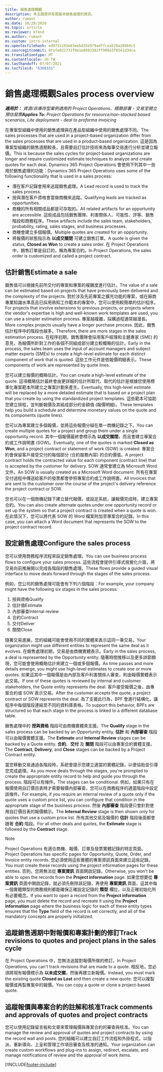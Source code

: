 ```yaml
---
title: 銷售處理概觀
description: 本主題提供有關基本銷售處理的資訊。
author: rumant
ms.date: 10/29/2020
ms.topic: article
ms.reviewer: kfend
ms.author: rumant
ms.custom: intro-internal
ms.openlocfilehash: ed9731193e83eebd35e979adffcea529a289b9c5
ms.sourcegitcommit: 0fafe022731f0e1e8693382ff906e3f8541d34ca
ms.translationtype: HT
ms.contentlocale: zh-TW
ms.lasthandoff: 07/07/2021
ms.locfileid: "6368331"
---
```

# <a name="sales-process-overview"></a><span data-ttu-id="0c2f1-103">銷售處理概觀</span><span class="sxs-lookup"><span data-stu-id="0c2f1-103">Sales process overview</span></span>

<span data-ttu-id="0c2f1-104">_**適用於：** 資源/非庫存型案例適用的 Project Operations、精簡部署 - 交易至開立預估發票_</span><span class="sxs-lookup"><span data-stu-id="0c2f1-104">_**Applies To:** Project Operations for resource/non-stocked based scenarios, Lite deployment - deal to proforma invoicing_</span></span>

<span data-ttu-id="0c2f1-105">在專案型組織中使用的銷售處理與在產品型組織中使用的銷售處理不同。</span><span class="sxs-lookup"><span data-stu-id="0c2f1-105">The sales processes that are used in a project-based organization differ from the sales processes that are used in a product-based organization.</span></span> <span data-ttu-id="0c2f1-106">這是因為專案型組織的銷售週期較長，且需要自訂估計技術來為每筆交易進行分析並建立報價。</span><span class="sxs-lookup"><span data-stu-id="0c2f1-106">This is because the sales cycles for project-based organizations are longer and require customized estimate techniques to analyze and create quotes for each deal.</span></span> <span data-ttu-id="0c2f1-107">Dynamics 365 Project Operations 會使用下列其中一些用於銷售處理的功能：</span><span class="sxs-lookup"><span data-stu-id="0c2f1-107">Dynamics 365 Project Operations uses some of the following functionality that is used in a sales process:</span></span>

- <span data-ttu-id="0c2f1-108">潛在客戶記錄會用來追蹤銷售處理。</span><span class="sxs-lookup"><span data-stu-id="0c2f1-108">A Lead record is used to track the sales process.</span></span>
- <span data-ttu-id="0c2f1-109">授與潛在客戶資格會當做商機來追蹤。</span><span class="sxs-lookup"><span data-stu-id="0c2f1-109">Qualifying leads are tracked as opportunities.</span></span>
- <span data-ttu-id="0c2f1-110">商機的所有相關成品都是可存取的。</span><span class="sxs-lookup"><span data-stu-id="0c2f1-110">All related artifacts for an opportunity are accessible.</span></span> <span data-ttu-id="0c2f1-111">這些成品包括銷售團隊、利害關係人、可能性、評等、銷售階段和商務程序。</span><span class="sxs-lookup"><span data-stu-id="0c2f1-111">These artifacts include the sales team, stakeholders, probability, rating, sales stages, and business processes.</span></span>
- <span data-ttu-id="0c2f1-112">商機會建立多個報價。</span><span class="sxs-lookup"><span data-stu-id="0c2f1-112">Multiple quotes are created for an opportunity.</span></span>
- <span data-ttu-id="0c2f1-113">將報價的狀態指示為 **以成交關閉** 可建立銷售訂單。</span><span class="sxs-lookup"><span data-stu-id="0c2f1-113">A quote is given the status, **Closed as Won** to create a sales order.</span></span> <span data-ttu-id="0c2f1-114">在 Project Operations 中，銷售訂單是自訂的，稱為專案合約。</span><span class="sxs-lookup"><span data-stu-id="0c2f1-114">In Project Operations, the sales order is customized and called a project contract.</span></span>

## <a name="estimate-a-sale"></a><span data-ttu-id="0c2f1-115">估計銷售</span><span class="sxs-lookup"><span data-stu-id="0c2f1-115">Estimate a sale</span></span>
<span data-ttu-id="0c2f1-116">銷售值可以根據先前所交付的專案和專案的複雜度進行估計。</span><span class="sxs-lookup"><span data-stu-id="0c2f1-116">The value of a sale can be estimated based on projects that have previously been delivered and the complexity of the projects.</span></span> <span data-ttu-id="0c2f1-117">對於涉及先前專案之擴充功能的專案，或在廠商專業知識水準高且已採用熟知工作範本的專案中，您可以使用較簡單的估計程序。</span><span class="sxs-lookup"><span data-stu-id="0c2f1-117">For projects that involve extensions to previous projects, or projects where the vendor's expertise is high and well-known work templates are used, you can use a simpler estimation process.</span></span> <span data-ttu-id="0c2f1-118">專案越複雜，採購過程通常越漫長。</span><span class="sxs-lookup"><span data-stu-id="0c2f1-118">More complex projects usually have a longer purchase process.</span></span> <span data-ttu-id="0c2f1-119">因此，銷售估計程序中的階段也越多。</span><span class="sxs-lookup"><span data-stu-id="0c2f1-119">Therefore, there are more stages in the sales estimation process.</span></span> <span data-ttu-id="0c2f1-120">在程序初期，銷售團隊會採用客戶經理和主題專家 (SME) 的意見，為報價所針對工作的各個不同組成部分建立較概略的估計。</span><span class="sxs-lookup"><span data-stu-id="0c2f1-120">Early in the process, the sales team uses the input of account managers and subject matter experts (SMEs) to create a high-level estimate for each distinct component of work that is quoted.</span></span> <span data-ttu-id="0c2f1-121">這些工作元件是依報價明細表示。</span><span class="sxs-lookup"><span data-stu-id="0c2f1-121">These components of work are represented by quote lines.</span></span> 

<span data-ttu-id="0c2f1-122">您可以建立報價的概略估計。</span><span class="sxs-lookup"><span data-stu-id="0c2f1-122">You can create a high-level estimate of the quote.</span></span> <span data-ttu-id="0c2f1-123">這項概略估計最終會由更詳細的估計所取代，取代的估計是根據您使用標準化專案範本所建立之專案計劃來產生。</span><span class="sxs-lookup"><span data-stu-id="0c2f1-123">Eventually, this high-level estimate will be replaced by a more detailed estimate that is based on a project plan that you create by using the standardized project templates.</span></span> <span data-ttu-id="0c2f1-124">這些範本可協助您建立排程，並判斷報價及其組成部分的金額值 (報價明細)。</span><span class="sxs-lookup"><span data-stu-id="0c2f1-124">These templates help you build a schedule and determine monetary values on the quote and its components (quote lines).</span></span> 

<span data-ttu-id="0c2f1-125">您可以為專案建立多個報價，並將這些報價分組在單一商機記錄之下。</span><span class="sxs-lookup"><span data-stu-id="0c2f1-125">You can create multiple quotes for a project and group them under a single opportunity record.</span></span> <span data-ttu-id="0c2f1-126">其中一個報價最終會標示為 **以成交關閉**，而且會建立專案合約或工作說明書 (SOW)。</span><span class="sxs-lookup"><span data-stu-id="0c2f1-126">Eventually, one of the quotes is marked **Closed as Won**, and a project contract or statement of work (SOW) is created.</span></span> <span data-ttu-id="0c2f1-127">專案合約會保留客戶接受交付的每個部分 (合約服務內容) 的合約價值。</span><span class="sxs-lookup"><span data-stu-id="0c2f1-127">A project contract holds the contracted value for each component (contract line) that is accepted by the customer for delivery.</span></span> <span data-ttu-id="0c2f1-128">SOW 通常會建立為 Microsoft Word 文件。</span><span class="sxs-lookup"><span data-stu-id="0c2f1-128">An SOW is usually created as a Microsoft Word document.</span></span> <span data-ttu-id="0c2f1-129">所有在專案交付過程中傳送給客戶的發票都會參照專案合約或工作說明書。</span><span class="sxs-lookup"><span data-stu-id="0c2f1-129">All invoices that are sent to the customer over the course of the project's delivery reference the project contract or SOW.</span></span>

<span data-ttu-id="0c2f1-130">您也可以在一個商機記錄下建立替代報價，或設定系統，讓報價完成時，建立專案合約。</span><span class="sxs-lookup"><span data-stu-id="0c2f1-130">You can also create alternate quotes under one opportunity record or set up the system so that a project contract is created when a quote is won.</span></span> <span data-ttu-id="0c2f1-131">在此情況下，您可以將代表 SOW 的 Word 檔案附加至專案合約記錄。</span><span class="sxs-lookup"><span data-stu-id="0c2f1-131">In this case, you can attach a Word document that represents the SOW to the project contract record.</span></span>

## <a name="configure-the-sales-process"></a><span data-ttu-id="0c2f1-132">設定銷售處理</span><span class="sxs-lookup"><span data-stu-id="0c2f1-132">Configure the sales process</span></span>
<span data-ttu-id="0c2f1-133">您可以使用商務程序流程來設定銷售處理。</span><span class="sxs-lookup"><span data-stu-id="0c2f1-133">You can use business process flows to configure your sales process.</span></span> <span data-ttu-id="0c2f1-134">這些流程會提供引導式視覺化介面，將交易向前推展開以完成各階段的銷售處理。</span><span class="sxs-lookup"><span data-stu-id="0c2f1-134">These flows provide a guided visual interface to move deals forward through the stages of the sales process.</span></span>

<span data-ttu-id="0c2f1-135">例如，您公司的銷售處理可能會有下列六個階段：</span><span class="sxs-lookup"><span data-stu-id="0c2f1-135">For example, your company might have the following six stages in the sales process:</span></span>

1. <span data-ttu-id="0c2f1-136">授與資格​​</span><span class="sxs-lookup"><span data-stu-id="0c2f1-136">Qualify</span></span>
2. <span data-ttu-id="0c2f1-137">估計值</span><span class="sxs-lookup"><span data-stu-id="0c2f1-137">Estimate</span></span>
3. <span data-ttu-id="0c2f1-138">內部審查</span><span class="sxs-lookup"><span data-stu-id="0c2f1-138">Internal review</span></span>
4. <span data-ttu-id="0c2f1-139">合約</span><span class="sxs-lookup"><span data-stu-id="0c2f1-139">Contract</span></span>
5. <span data-ttu-id="0c2f1-140">交付</span><span class="sxs-lookup"><span data-stu-id="0c2f1-140">Deliver</span></span>
6. <span data-ttu-id="0c2f1-141">關閉​​</span><span class="sxs-lookup"><span data-stu-id="0c2f1-141">Close</span></span>
 
<span data-ttu-id="0c2f1-142">隨著交易進展，您的組織可能會使用不同的實體來表示這同一筆交易。</span><span class="sxs-lookup"><span data-stu-id="0c2f1-142">Your organization might use different entities to represent the same deal as it evolves.</span></span> <span data-ttu-id="0c2f1-143">在銷售處理初期，交易是由商機實體表示。</span><span class="sxs-lookup"><span data-stu-id="0c2f1-143">Early in the sales process, a deal is represented by the Opportunity entity.</span></span> <span data-ttu-id="0c2f1-144">隨著時間推移以及更多詳節顯現，您可能會使用概略估計來建立一個或多個報價。</span><span class="sxs-lookup"><span data-stu-id="0c2f1-144">As time passes and more details emerge, you might use high-level estimates to create one or more quotes.</span></span> <span data-ttu-id="0c2f1-145">如果這其中一個報價是由內部及客戶利害關係人審查，則由報價實體表示此交易。</span><span class="sxs-lookup"><span data-stu-id="0c2f1-145">If one of these quotes is reviewed by internal and customer stakeholders, the Quote entity represents the deal.</span></span> <span data-ttu-id="0c2f1-146">客戶接受報價之後，由專案合約或 SOW 表示交易。</span><span class="sxs-lookup"><span data-stu-id="0c2f1-146">After the customer accepts the quote, a project contract or SOW represents the deal.</span></span> <span data-ttu-id="0c2f1-147">為了支援此行為，BPF 會進行結構化，讓程序中每個階段連結至不同的資料庫表格。</span><span class="sxs-lookup"><span data-stu-id="0c2f1-147">To support this behavior, BPFs are structured so that each stage in the process is linked to a different database table.</span></span>

<span data-ttu-id="0c2f1-148">銷售處理中的 **授與資格** 階段可由商機實體來支援。</span><span class="sxs-lookup"><span data-stu-id="0c2f1-148">The **Qualify** stage in the sales process can be backed by an Opportunity entity.</span></span> <span data-ttu-id="0c2f1-149">**估計** 和 **內部審查** 階段可以由報價實體支援。</span><span class="sxs-lookup"><span data-stu-id="0c2f1-149">The **Estimate** and **Internal Review** stages can be backed by a Quote entity.</span></span> <span data-ttu-id="0c2f1-150">**合約**、**交付** 及 **關閉** 階段可以由專案合約實體支援。</span><span class="sxs-lookup"><span data-stu-id="0c2f1-150">The **Contract**, **Delivery**, and **Close** stages can be backed by a Project Contract entity.</span></span>

<span data-ttu-id="0c2f1-151">當您移動交易通過各階段時，系統會提示您建立適當的實體記錄，以便協助並引導您完成處理。</span><span class="sxs-lookup"><span data-stu-id="0c2f1-151">As you move deals through the stages, you're prompted to create the appropriate entity record to help and guide you through the process.</span></span> <span data-ttu-id="0c2f1-152">階段可以有條件。</span><span class="sxs-lookup"><span data-stu-id="0c2f1-152">The stages can be conditional.</span></span> <span data-ttu-id="0c2f1-153">例如，如果只有在報價使用自訂價目表時才需要報價內部審查，您可以在商務程序的適當階段中設定該條件。</span><span class="sxs-lookup"><span data-stu-id="0c2f1-153">For example, if you require an internal review of a quote only if the quote uses a custom price list, you can configure that condition in the appropriate stage of the business process.</span></span> <span data-ttu-id="0c2f1-154">然後 **內部審查** 階段便只會針對使用自訂價目表的報價顯示。</span><span class="sxs-lookup"><span data-stu-id="0c2f1-154">The **Internal Review** stage is then shown only for quotes that use a custom price list.</span></span> <span data-ttu-id="0c2f1-155">所有其他交易及報價的 **估計** 階段後面都會跟著 **合約** 階段。</span><span class="sxs-lookup"><span data-stu-id="0c2f1-155">For all other deals and quotes, the **Estimate** stage is followed by the **Contract** stage.</span></span>

> [!NOTE]
> <span data-ttu-id="0c2f1-156">Project Operations 有適合商機、報價、訂單及發票實體記錄的特定頁面。</span><span class="sxs-lookup"><span data-stu-id="0c2f1-156">Project Operations has specific pages for Opportunity, Quote, Order, and Invoice entity records.</span></span> <span data-ttu-id="0c2f1-157">您必須使用這些實體的專案資訊頁面來建立這些記錄。</span><span class="sxs-lookup"><span data-stu-id="0c2f1-157">You must create these records using the project information pages for these entities.</span></span> <span data-ttu-id="0c2f1-158">否則，您將無法從 **專案資訊** 頁面開啟記錄。</span><span class="sxs-lookup"><span data-stu-id="0c2f1-158">Otherwise, you won't be able to open the records from the **Project information** page.</span></span> <span data-ttu-id="0c2f1-159">如果您想要從 **專案資訊** 頁面中開啟記錄，就必須先刪除該記錄，再使用 **專案資訊** 頁面，這其中每一個實體類型的商務規則都能確保正確設定記錄的 **類型** 欄位，以及正確初始化所有必要概念。</span><span class="sxs-lookup"><span data-stu-id="0c2f1-159">If you want to open a record from the **Project information** page, you must delete the record and recreate it using the **Project information** page where the business logic for each of these entity types ensures that the **Type** field of the record is set correctly, and all of the mandatory concepts are properly initialized.</span></span>


## <a name="track-revisions-to-quotes-and-project-plans-in-the-sales-cycle"></a><span data-ttu-id="0c2f1-160">追蹤銷售週期中對報價和專案計劃的修訂</span><span class="sxs-lookup"><span data-stu-id="0c2f1-160">Track revisions to quotes and project plans in the sales cycle</span></span>
<span data-ttu-id="0c2f1-161">在 Project Operations 中，您無法追蹤對報價所做的修訂。</span><span class="sxs-lookup"><span data-stu-id="0c2f1-161">In Project Operations, you can't track revisions that are made to a quote.</span></span> <span data-ttu-id="0c2f1-162">相反地，您必須將現有報價標示為 **以未成交關**，然後再建立新報價。</span><span class="sxs-lookup"><span data-stu-id="0c2f1-162">Instead, you must mark the existing quote **Closed as Lost** and then create a new quote.</span></span> <span data-ttu-id="0c2f1-163">您可以複製報價或再製專案中的報價。</span><span class="sxs-lookup"><span data-stu-id="0c2f1-163">You can copy a quote or clone a project-based quote.</span></span>

## <a name="track-comments-and-approvals-of-quotes-and-project-contracts"></a><span data-ttu-id="0c2f1-164">追蹤報價與專案合約的註解和核准</span><span class="sxs-lookup"><span data-stu-id="0c2f1-164">Track comments and approvals of quotes and project contracts</span></span>
<span data-ttu-id="0c2f1-165">您可以使用記錄留言板和文章來管理報價與專案合約的審查與核准。</span><span class="sxs-lookup"><span data-stu-id="0c2f1-165">You can manage the review and approval of quotes and project contracts by using the record wall and posts.</span></span> <span data-ttu-id="0c2f1-166">您的組織可以建立自訂工作流程和外掛程式，以指派、重新導向、上呈和管理工作項目審查及核准的通知。</span><span class="sxs-lookup"><span data-stu-id="0c2f1-166">Your organization can create custom workflows and plug-ins to assign, redirect, escalate, and manage notifications of review and the approval of work items.</span></span>


[!INCLUDE[footer-include](../includes/footer-banner.md)]